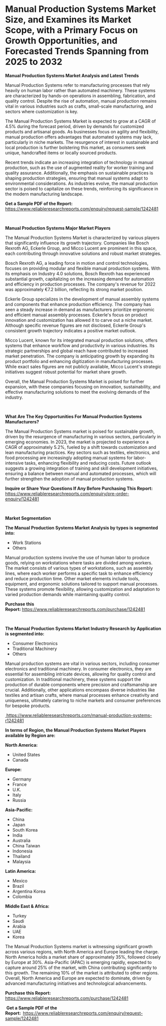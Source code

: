 <p><h1>Manual Production Systems Market Size, and Examines its Market Scope, with a Primary Focus on Growth Opportunities, and Forecasted Trends Spanning from 2025 to 2032</h1></p><p><strong>Manual Production Systems Market Analysis and Latest Trends</strong></p>
<p><p>Manual Production Systems refer to manufacturing processes that rely heavily on human labor rather than automated machinery. These systems are characterized by hands-on operations in assembling, fabrication, and quality control. Despite the rise of automation, manual production remains vital in various industries such as crafts, small-scale manufacturing, and sectors where customization is key.</p><p>The Manual Production Systems Market is expected to grow at a CAGR of 4.5% during the forecast period, driven by demands for customized products and artisanal goods. As businesses focus on agility and flexibility, manual production offers advantages that automated systems may lack, particularly in niche markets. The resurgence of interest in sustainable and local production is further bolstering this market, as consumers seek unique, handcrafted items or locally sourced products.</p><p>Recent trends indicate an increasing integration of technology in manual production, such as the use of augmented reality for worker training and quality assurance. Additionally, the emphasis on sustainable practices is shaping production strategies, ensuring that manual systems adapt to environmental considerations. As industries evolve, the manual production sector is poised to capitalize on these trends, reinforcing its significance in the modern manufacturing landscape.</p></p>
<p><strong>Get a Sample PDF of the Report:&nbsp;</strong> <a href="https://www.reliableresearchreports.com/enquiry/request-sample/1242481?utm_campaign=2487&utm_medium=2&utm_source=Github&utm_content=ia&utm_term=16042025&utm_id=manual-production-systems">https://www.reliableresearchreports.com/enquiry/request-sample/1242481</a></p>
<p>&nbsp;</p>
<p><strong>Manual Production Systems Major Market Players</strong></p>
<p><p>The Manual Production Systems Market is characterized by various players that significantly influence its growth trajectory. Companies like Bosch Rexroth AG, Eckerle Group, and Micco Lucent are prominent in this space, each contributing through innovative solutions and robust market strategies. </p><p>Bosch Rexroth AG, a leading force in motion and control technologies, focuses on providing modular and flexible manual production systems. With its emphasis on Industry 4.0 solutions, Bosch Rexroth has experienced substantial growth, capitalizing on the increasing demand for automation and efficiency in production processes. The company's revenue for 2022 was approximately €7.2 billion, reflecting its strong market position.</p><p>Eckerle Group specializes in the development of manual assembly systems and components that enhance production efficiency. The company has seen a steady increase in demand as manufacturers prioritize ergonomic and efficient manual assembly processes. Eckerle's focus on product innovation and customization has allowed it to carve out a niche market. Although specific revenue figures are not disclosed, Eckerle Group's consistent growth trajectory indicates a positive market outlook.</p><p>Micco Lucent, known for its integrated manual production solutions, offers systems that enhance workflow and productivity in various industries. Its strategic partnerships and global reach have contributed to increased market penetration. The company is anticipating growth by expanding its product portfolio and enhancing digitization in manufacturing processes. While exact sales figures are not publicly available, Micco Lucent's strategic initiatives suggest robust potential for market share growth.</p><p>Overall, the Manual Production Systems Market is poised for further expansion, with these companies focusing on innovation, sustainability, and effective manufacturing solutions to meet the evolving demands of the industry.</p></p>
<p>&nbsp;</p>
<p><strong>What Are The Key Opportunities For Manual Production Systems Manufacturers?</strong></p>
<p><p>The Manual Production Systems market is poised for sustainable growth, driven by the resurgence of manufacturing in various sectors, particularly in emerging economies. In 2023, the market is projected to experience a CAGR of approximately 5.2%, fueled by a shift towards customization and lean manufacturing practices. Key sectors such as textiles, electronics, and food processing are increasingly adopting manual systems for labor-intensive tasks, enhancing flexibility and reducing costs. Future outlook suggests a growing integration of training and skill development initiatives, ensuring a balance between manual and automated processes, which will further strengthen the adoption of manual production systems.</p></p>
<p><strong>Inquire or Share Your Questions If Any Before Purchasing This Report:</strong> <a href="https://www.reliableresearchreports.com/enquiry/pre-order-enquiry/1242481?utm_campaign=2487&utm_medium=2&utm_source=Github&utm_content=ia&utm_term=16042025&utm_id=manual-production-systems">https://www.reliableresearchreports.com/enquiry/pre-order-enquiry/1242481</a></p>
<p>&nbsp;</p>
<p><strong>Market Segmentation</strong></p>
<p><strong>The Manual Production Systems Market Analysis by types is segmented into:</strong></p>
<p><ul><li>Work Stations</li><li>Others</li></ul></p>
<p><p>Manual production systems involve the use of human labor to produce goods, relying on workstations where tasks are divided among workers. The market consists of various types of workstations, such as assembly lines, where each worker performs a specific task to enhance efficiency and reduce production time. Other market elements include tools, equipment, and ergonomic solutions tailored to support manual processes. These systems promote flexibility, allowing customization and adaptation to varied production demands while maintaining quality control.</p></p>
<p><strong>Purchase this Report:&nbsp;</strong><a href="https://www.reliableresearchreports.com/purchase/1242481?utm_campaign=2487&utm_medium=2&utm_source=Github&utm_content=ia&utm_term=16042025&utm_id=manual-production-systems">https://www.reliableresearchreports.com/purchase/1242481</a></p>
<p>&nbsp;</p>
<p><strong>The Manual Production Systems Market Industry Research by Application is segmented into:</strong></p>
<p><ul><li>Consumer Electronics</li><li>Traditional Machinery</li><li>Others</li></ul></p>
<p><p>Manual production systems are vital in various sectors, including consumer electronics and traditional machinery. In consumer electronics, they are essential for assembling intricate devices, allowing for quality control and customization. In traditional machinery, these systems support the production of durable components where precision and craftsmanship are crucial. Additionally, other applications encompass diverse industries like textiles and artisan crafts, where manual processes enhance creativity and uniqueness, ultimately catering to niche markets and consumer preferences for bespoke products.</p></p>
<p><a href="https://www.reliableresearchreports.com/manual-production-systems-r1242481?utm_campaign=2487&utm_medium=2&utm_source=Github&utm_content=ia&utm_term=16042025&utm_id=manual-production-systems">&nbsp;https://www.reliableresearchreports.com/manual-production-systems-r1242481</a></p>
<p><strong>In terms of Region, the Manual Production Systems Market Players available by Region are:</strong></p>
<p>
    <p> <strong> North America: </strong>
        <ul>
            <li>United States</li>
            <li>Canada</li>
        </ul>
        </p> 
    <p> <strong> Europe: </strong>
        <ul>
            <li>Germany</li>
            <li>France</li>
            <li>U.K.</li>
            <li>Italy</li>
            <li>Russia</li>
        </ul>
        </p> 
    <p> <strong> Asia-Pacific: </strong>
        <ul>
            <li>China</li>
            <li>Japan</li>
            <li>South Korea</li>
            <li>India</li>
            <li>Australia</li>
            <li>China Taiwan</li>
            <li>Indonesia</li>
            <li>Thailand</li>
            <li>Malaysia</li>
        </ul>
        </p> 
    <p> <strong> Latin America: </strong>
        <ul>
            <li>Mexico</li>
            <li>Brazil</li>
            <li>Argentina Korea</li>
            <li>Colombia</li>
        </ul>
        </p> 
    <p> <strong> Middle East & Africa: </strong>
        <ul>
            <li>Turkey</li>
            <li>Saudi</li>
            <li>Arabia</li>
            <li>UAE</li>
            <li>Korea</li>
        </ul>
    </p>
    </p>
<p><p>The Manual Production Systems market is witnessing significant growth across various regions, with North America and Europe leading the charge. North America holds a market share of approximately 35%, followed closely by Europe at 30%. Asia-Pacific (APAC) is emerging rapidly, expected to capture around 25% of the market, with China contributing significantly to this growth. The remaining 10% of the market is attributed to other regions. Overall, North America and Europe are expected to dominate, driven by advanced manufacturing initiatives and technological advancements.</p></p>
<p><strong>Purchase this Report: </strong><a href="https://www.reliableresearchreports.com/purchase/1242481?utm_campaign=2487&utm_medium=2&utm_source=Github&utm_content=ia&utm_term=16042025&utm_id=manual-production-systems">https://www.reliableresearchreports.com/purchase/1242481</a></p>
<p>&nbsp;<strong>Get a Sample PDF of the Report:&nbsp;&nbsp;</strong><a href="https://www.reliableresearchreports.com/enquiry/request-sample/1242481?utm_campaign=2487&utm_medium=2&utm_source=Github&utm_content=ia&utm_term=16042025&utm_id=manual-production-systems">https://www.reliableresearchreports.com/enquiry/request-sample/1242481</a></p>
<p><strong></strong></p>
<p><p></p><p></p><p></p></p>